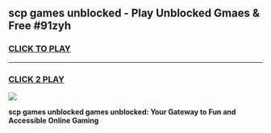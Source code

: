 
## scp games unblocked - Play Unblocked Gmaes & Free #91zyh
<h3>
<a href="https://news.freeplayer.one?title=scp_games_unblocked&ref=24F">CLICK TO PLAY</a></h3>
<hr>

<h3>
<a href="https://news.freeplayer.one?title=scp_games_unblocked&ref=24F">CLICK 2 PLAY</a>
  
</h3>

<a href="https://news.freeplayer.one?title=scp_games_unblocked&ref=24F/"><img src="https://clearcache.store/games.png"></a>


**scp games unblocked games unblocked: Your Gateway to Fun and Accessible Online Gaming**
